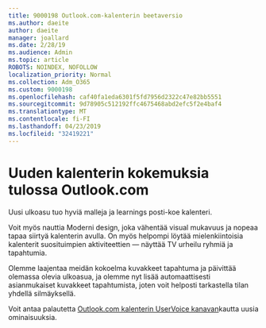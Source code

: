 ```yaml
---
title: 9000198 Outlook.com-kalenterin beetaversio
ms.author: daeite
author: daeite
manager: joallard
ms.date: 2/28/19
ms.audience: Admin
ms.topic: article
ROBOTS: NOINDEX, NOFOLLOW
localization_priority: Normal
ms.collection: Adm_O365
ms.custom: 9000198
ms.openlocfilehash: caf40fa1eda6301f5fd7956d2322c47e82bb5551
ms.sourcegitcommit: 9d78905c512192ffc4675468abd2efc5f2e4baf4
ms.translationtype: MT
ms.contentlocale: fi-FI
ms.lasthandoff: 04/23/2019
ms.locfileid: "32419221"
---
```

# <a name="new-calendar-experiences-coming-to-outlookcom"></a>Uuden kalenterin kokemuksia tulossa Outlook.com

Uusi ulkoasu tuo hyviä malleja ja learnings posti-koe kalenteri.

Voit myös nauttia Moderni design, joka vähentää visual mukavuus ja nopeaa tapaa siirtyä kalenterin avulla. On myös helpompi löytää mielenkiintoisia kalenterit suosituimpien aktiviteettien — näyttää TV urheilu ryhmiä ja tapahtumia.

Olemme laajentaa meidän kokoelma kuvakkeet tapahtuma ja päivittää olemassa olevia ulkoasua, ja olemme nyt lisää automaattisesti asianmukaiset kuvakkeet tapahtumista, joten voit helposti tarkastella tilan yhdellä silmäyksellä.

Voit antaa palautetta [Outlook.com kalenterin UserVoice kanavan](https://outlook.uservoice.com/forums/601444-new-experiences-in-outlook-com?category_id=209197)kautta uusia ominaisuuksia.